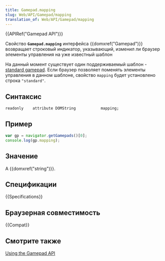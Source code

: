 ```yaml
---
title: Gamepad.mapping
slug: Web/API/Gamepad/mapping
translation_of: Web/API/Gamepad/mapping
---
```

{{APIRef("Gamepad API")}}

Свойство **`Gamepad.mapping`** интерфейса {{domxref("Gamepad")}} возвращает строковый индикатор, указывающий, изменил ли браузер элементы управления на уже известный шаблон

На данный момент существует один поддерживаемый шаблон - [standard gamepad](https://dvcs.w3.org/hg/gamepad/raw-file/default/gamepad.html#remapping). Если браузер позволяет поменять элементы управления в данном шаблоне, свойство `mapping` будет установлено строка `"standard"`.

## Синтаксис

```
readonly    attribute DOMString           mapping;
```

## Пример

```js
var gp = navigator.getGamepads()[0];
console.log(gp.mapping);
```

## Значение

A {{domxref("string")}}.

## Спецификации

{{Specifications}}

## Браузерная совместимость

{{Compat}}

## Смотрите также

[Using the Gamepad API](/ru/docs/Web/Guide/API/Gamepad)
